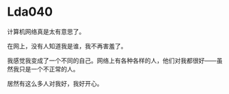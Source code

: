 # Lda040

计算机网络真是太有意思了。



在网上，没有人知道我是谁，我不再害羞了。



我感觉我变成了一个不同的自己。网络上有各种各样的人，他们对我都很好——虽然我只是一个不正常的人。



居然有这么多人对我好，我好开心。